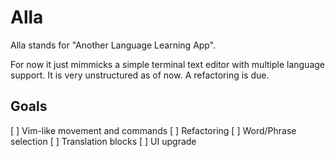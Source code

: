 # Alla

Alla stands for "Another Language Learning App".

For now it just mimmicks a simple terminal text editor with multiple language support.
It is very unstructured as of now. A refactoring is due.

## Goals

[  ] Vim-like movement and commands
[  ] Refactoring
[  ] Word/Phrase selection
[  ] Translation blocks
[  ] UI upgrade
